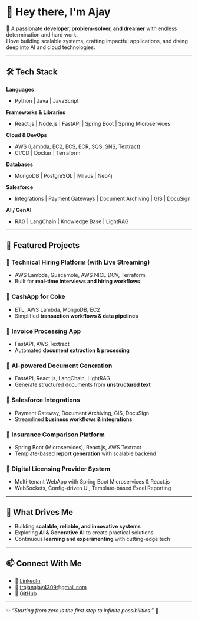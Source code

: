 # 👋 Hey there, I'm Ajay

🚀 A passionate **developer, problem-solver, and dreamer** with endless determination and hard work.  
I love building scalable systems, crafting impactful applications, and diving deep into AI and cloud technologies.

---

## 🛠️ Tech Stack

**Languages**
- Python | Java | JavaScript

**Frameworks & Libraries**
- React.js | Node.js | FastAPI | Spring Boot | Spring Microservices

**Cloud & DevOps**
- AWS (Lambda, EC2, ECS, ECR, SQS, SNS, Textract)  
- CI/CD | Docker | Terraform  

**Databases**
- MongoDB | PostgreSQL | Milvus | Neo4j  

**Salesforce**
- Integrations | Payment Gateways | Document Archiving | GIS | DocuSign  

**AI / GenAI**
- RAG | LangChain | Knowledge Base | LightRAG  

---

## 📌 Featured Projects

### 🔹 Technical Hiring Platform (with Live Streaming)
- AWS Lambda, Guacamole, AWS NICE DCV, Terraform  
- Built for **real-time interviews and hiring workflows**  

### 🔹 CashApp for Coke
- ETL, AWS Lambda, MongoDB, EC2  
- Simplified **transaction workflows & data pipelines**  

### 🔹 Invoice Processing App
- FastAPI, AWS Textract  
- Automated **document extraction & processing**  

### 🔹 AI-powered Document Generation
- FastAPI, React.js, LangChain, LightRAG  
- Generate structured documents from **unstructured text**  

### 🔹 Salesforce Integrations
- Payment Gateway, Document Archiving, GIS, DocuSign  
- Streamlined **business workflows & integrations**  

### 🔹 Insurance Comparison Platform
- Spring Boot (Microservices), React.js, AWS Textract  
- Template-based **report generation** with scalable backend  

### 🔹 Digital Licensing Provider System
- Multi-tenant WebApp with Spring Boot Microservices & React.js  
- WebSockets, Config-driven UI, Template-based Excel Reporting  

---

## 🌱 What Drives Me
- Building **scalable, reliable, and innovative systems**  
- Exploring **AI & Generative AI** to create practical solutions  
- Continuous **learning and experimenting** with cutting-edge tech  

---

## 📫 Connect With Me
- 💼 [LinkedIn](https://www.linkedin.com/in/-ajay-c/)  
- 📧 trojanajay4309@gmail.com  
- 🐙 [GitHub](https://github.com/Ajay18C)  

---
✨ *“Starting from zero is the first step to infinite possibilities.”* 🚀
